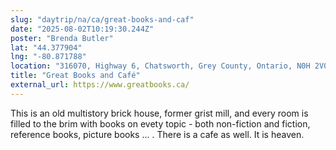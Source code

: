 ```yaml
---
slug: "daytrip/na/ca/great-books-and-caf"
date: "2025-08-02T10:19:30.244Z"
poster: "Brenda Butler"
lat: "44.377904"
lng: "-80.871788"
location: "316070, Highway 6, Chatsworth, Grey County, Ontario, N0H 2V0, Canada"
title: "Great Books and Café"
external_url: https://www.greatbooks.ca/
---
```

This is an old multistory brick house, former grist mill, and every room is filled to the brim with books on evety topic - both non-fiction and fiction, reference books, picture books ... .  There is a cafe as well.  It is heaven.